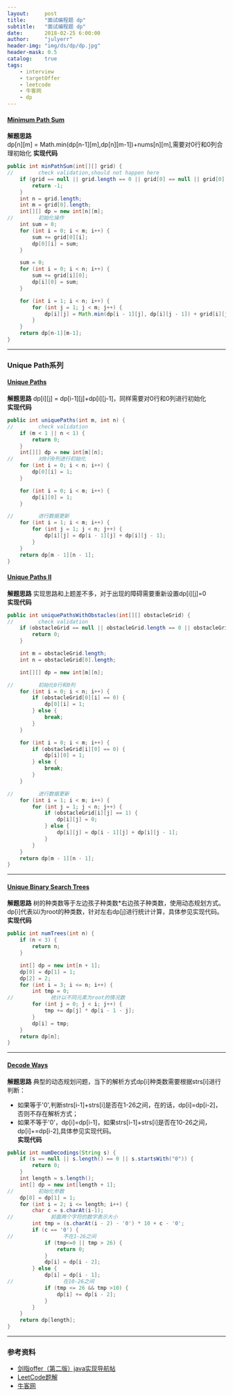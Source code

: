 ```yaml
---
layout:     post
title:      "面试编程题 dp"
subtitle:   "面试编程题 dp"
date:       2018-02-25 6:00:00
author:     "julyerr"
header-img: "img/ds/dp/dp.jpg"
header-mask: 0.5
catalog: 	true
tags:
    - interview
    - targetOffer
    - leetcode
    - 牛客网
    - dp
---
```


#### [Minimum Path Sum](https://leetcode.com/problems/minimum-path-sum/description/)
**解题思路**<br>
dp[n][m] = Math.min(dp[n-1][m],dp[n][m-1])+nums[n][m],需要对0行和0列合理初始化
**实现代码**<br>
```java
public int minPathSum(int[][] grid) {
//        check validation,should not happen here
    if (grid == null || grid.length == 0 || grid[0] == null || grid[0].length == 0) {
        return -1;
    }
    int n = grid.length;
    int m = grid[0].length;
    int[][] dp = new int[n][m];
//        初始化操作
    int sum = 0;
    for (int i = 0; i < m; i++) {
        sum += grid[0][i];
        dp[0][i] = sum;
    }

    sum = 0;
    for (int i = 0; i < n; i++) {
        sum += grid[i][0];
        dp[i][0] = sum;
    }

    for (int i = 1; i < n; i++) {
        for (int j = 1; j < m; j++) {
            dp[i][j] = Math.min(dp[i - 1][j], dp[i][j - 1]) + grid[i][j];
        }
    }
    return dp[n-1][m-1];
}
```

---
### Unique Path系列
#### [Unique Paths](https://leetcode.com/problems/unique-paths/description/)
**解题思路**
dp[i][j] = dp[i-1][j]+dp[i][j-1]，同样需要对0行和0列进行初始化<br>
**实现代码**
```java
public int uniquePaths(int m, int n) {
//        check validation
    if (m < 1 || n < 1) {
        return 0;
    }
    int[][] dp = new int[m][n];
//        对0行0列进行初始化
    for (int i = 0; i < n; i++) {
        dp[0][i] = 1;
    }

    for (int i = 0; i < m; i++) {
        dp[i][0] = 1;
    }

//        进行数据更新
    for (int i = 1; i < m; i++) {
        for (int j = 1; j < n; j++) {
            dp[i][j] = dp[i - 1][j] + dp[i][j - 1];
        }
    }
    return dp[m - 1][n - 1];
}
```

#### [Unique Paths II](https://leetcode.com/problems/unique-paths-ii/description/)
**解题思路**
实现思路和上题差不多，对于出现的障碍需要重新设置dp[i][j]=0<br>
**实现代码**
```java
public int uniquePathsWithObstacles(int[][] obstacleGrid) {
//        check validation
    if (obstacleGrid == null || obstacleGrid.length == 0 || obstacleGrid[0] == null || obstacleGrid[0].length == 0) {
        return 0;
    }

    int m = obstacleGrid.length;
    int n = obstacleGrid[0].length;

    int[][] dp = new int[m][n];

//        初始化0行和0列
    for (int i = 0; i < n; i++) {
        if (obstacleGrid[0][i] == 0) {
            dp[0][i] = 1;
        } else {
            break;
        }
    }

    for (int i = 0; i < m; i++) {
        if (obstacleGrid[i][0] == 0) {
            dp[i][0] = 1;
        } else {
            break;
        }
    }

//        进行数据更新
    for (int i = 1; i < m; i++) {
        for (int j = 1; j < n; j++) {
            if (obstacleGrid[i][j] == 1) {
                dp[i][j] = 0;
            } else {
                dp[i][j] = dp[i - 1][j] + dp[i][j - 1];
            }
        }
    }
    return dp[m - 1][n - 1];
}
```

---
#### [Unique Binary Search Trees](https://leetcode.com/problems/unique-binary-search-trees/description/)
**解题思路**
树的种类数等于左边孩子种类数*右边孩子种类数，使用动态规划方式。
dp[i]代表以i为root的种类数，针对左右dp[j]进行统计计算，具体参见实现代码。<br>
**实现代码**

```java
public int numTrees(int n) {
    if (n < 3) {
        return n;
    }

    int[] dp = new int[n + 1];
    dp[0] = dp[1] = 1;
    dp[2] = 2;
    for (int i = 3; i <= n; i++) {
        int tmp = 0;
//            统计以不同元素为root的情况数
        for (int j = 0; j < i; j++) {
            tmp += dp[j] * dp[i - 1 - j];
        }
        dp[i] = tmp;
    }
    return dp[n];
}
```

---
#### [Decode Ways](https://leetcode.com/problems/decode-ways/description/)
**解题思路**
典型的动态规划问题，当下的解析方式dp[i]种类数需要根据strs[i]进行判断：<br>

- 如果等于'0',判断strs[i-1]+strs[i]是否在1-26之间，在的话，dp[i]=dp[i-2]，否则不存在解析方式；
- 如果不等于'0'，dp[i]=dp[i-1]，如果strs[i-1]+strs[i]是否在10-26之间，dp[i]+=dp[i-2],具体参见实现代码。<br>
**实现代码**

```java
public int numDecodings(String s) {
    if (s == null || s.length() == 0 || s.startsWith("0")) {
        return 0;
    }
    int length = s.length();
    int[] dp = new int[length + 1];
//        初始化参数
    dp[0] = dp[1] = 1;
    for (int i = 2; i <= length; i++) {
        char c = s.charAt(i-1);
//            前面两个字符的数字表示大小
        int tmp = (s.charAt(i - 2) - '0') * 10 + c - '0';
        if (c == '0') {
//                不在1-26之间
            if (tmp<=0 || tmp > 26) {
                return 0;
            }
            dp[i] = dp[i - 2];
        } else {
            dp[i] = dp[i - 1];
//                在10-26之间
            if (tmp <= 26 && tmp >10) {
                dp[i] += dp[i - 2];
            }
        }
    }
    return dp[length];
}
```


---
### 参考资料
- [剑指offer（第二版）java实现导航帖](https://www.jianshu.com/p/010410a4d419)
- [LeetCode题解](https://www.zybuluo.com/Yano/note/253649)
- [牛客网](https://www.nowcoder.com/5312575)
